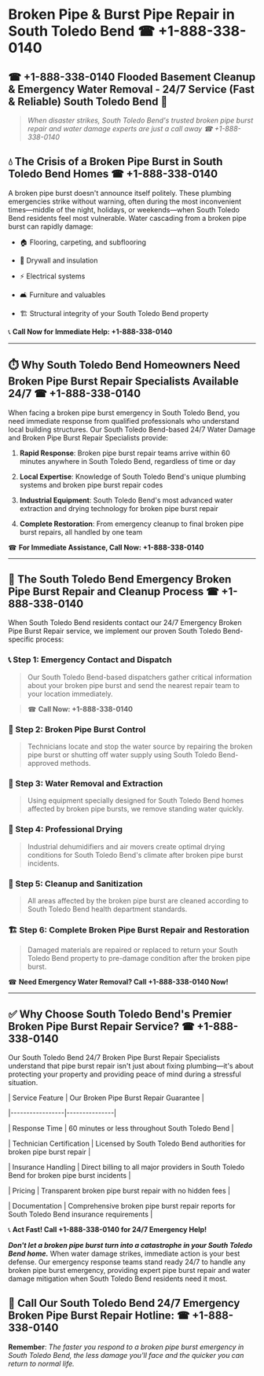# Broken Pipe & Burst Pipe Repair in South Toledo Bend ☎ +1-888-338-0140  
## ☎ +1-888-338-0140 Flooded Basement Cleanup & Emergency Water Removal - 24/7 Service (Fast & Reliable) South Toledo Bend 🚨  

> *When disaster strikes, South Toledo Bend's trusted broken pipe burst repair and water damage experts are just a call away ☎ +1-888-338-0140*  

## 💧 The Crisis of a Broken Pipe Burst in South Toledo Bend Homes ☎ +1-888-338-0140  

A broken pipe burst doesn't announce itself politely. These plumbing emergencies strike without warning, often during the most inconvenient times—middle of the night, holidays, or weekends—when South Toledo Bend residents feel most vulnerable. Water cascading from a broken pipe burst can rapidly damage:  

* 🏠 Flooring, carpeting, and subflooring  
* 🧱 Drywall and insulation  
* ⚡ Electrical systems  
* 🛋️ Furniture and valuables  
* 🏗️ Structural integrity of your South Toledo Bend property  

📞 **Call Now for Immediate Help: +1-888-338-0140**  

---  

## ⏱️ Why South Toledo Bend Homeowners Need Broken Pipe Burst Repair Specialists Available 24/7 ☎ +1-888-338-0140  

When facing a broken pipe burst emergency in South Toledo Bend, you need immediate response from qualified professionals who understand local building structures. Our South Toledo Bend-based 24/7 Water Damage and Broken Pipe Burst Repair Specialists provide:  

1. **Rapid Response**: Broken pipe burst repair teams arrive within 60 minutes anywhere in South Toledo Bend, regardless of time or day  
2. **Local Expertise**: Knowledge of South Toledo Bend's unique plumbing systems and broken pipe burst repair codes  
3. **Industrial Equipment**: South Toledo Bend's most advanced water extraction and drying technology for broken pipe burst repair  
4. **Complete Restoration**: From emergency cleanup to final broken pipe burst repairs, all handled by one team  

☎ **For Immediate Assistance, Call Now: +1-888-338-0140**  

---  

## 🔧 The South Toledo Bend Emergency Broken Pipe Burst Repair and Cleanup Process ☎ +1-888-338-0140  

When South Toledo Bend residents contact our 24/7 Emergency Broken Pipe Burst Repair service, we implement our proven South Toledo Bend-specific process:  

### 📞 Step 1: Emergency Contact and Dispatch  
> Our South Toledo Bend-based dispatchers gather critical information about your broken pipe burst and send the nearest repair team to your location immediately.  
> ☎ **Call Now: +1-888-338-0140**  

### 🚿 Step 2: Broken Pipe Burst Control  
> Technicians locate and stop the water source by repairing the broken pipe burst or shutting off water supply using South Toledo Bend-approved methods.  

### 🌊 Step 3: Water Removal and Extraction  
> Using equipment specially designed for South Toledo Bend homes affected by broken pipe bursts, we remove standing water quickly.  

### 💨 Step 4: Professional Drying  
> Industrial dehumidifiers and air movers create optimal drying conditions for South Toledo Bend's climate after broken pipe burst incidents.  

### 🧼 Step 5: Cleanup and Sanitization  
> All areas affected by the broken pipe burst are cleaned according to South Toledo Bend health department standards.  

### 🏗️ Step 6: Complete Broken Pipe Burst Repair and Restoration  
> Damaged materials are repaired or replaced to return your South Toledo Bend property to pre-damage condition after the broken pipe burst.  

☎ **Need Emergency Water Removal? Call +1-888-338-0140 Now!**  

---  

## ✅ Why Choose South Toledo Bend's Premier Broken Pipe Burst Repair Service? ☎ +1-888-338-0140  

Our South Toledo Bend 24/7 Broken Pipe Burst Repair Specialists understand that pipe burst repair isn't just about fixing plumbing—it's about protecting your property and providing peace of mind during a stressful situation.  

| Service Feature | Our Broken Pipe Burst Repair Guarantee |  
|-----------------|---------------|  
| Response Time | 60 minutes or less throughout South Toledo Bend |  
| Technician Certification | Licensed by South Toledo Bend authorities for broken pipe burst repair |  
| Insurance Handling | Direct billing to all major providers in South Toledo Bend for broken pipe burst incidents |  
| Pricing | Transparent broken pipe burst repair with no hidden fees |  
| Documentation | Comprehensive broken pipe burst repair reports for South Toledo Bend insurance requirements |  

📞 **Act Fast! Call +1-888-338-0140 for 24/7 Emergency Help!**  

***Don't let a broken pipe burst turn into a catastrophe in your South Toledo Bend home.*** When water damage strikes, immediate action is your best defense. Our emergency response teams stand ready 24/7 to handle any broken pipe burst emergency, providing expert pipe burst repair and water damage mitigation when South Toledo Bend residents need it most.  

## 📱 Call Our South Toledo Bend 24/7 Emergency Broken Pipe Burst Repair Hotline: ☎ +1-888-338-0140  

**Remember**: *The faster you respond to a broken pipe burst emergency in South Toledo Bend, the less damage you'll face and the quicker you can return to normal life.*